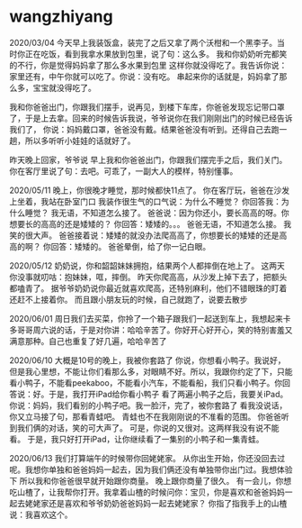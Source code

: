 # wangzhiyang



2020/03/04
今天早上我装饭盒，装完了之后又拿了两个沃柑和一个黑李子。当时你正在吃饭，看到我拿水果放到包里，说了句：这么多。 我和你奶奶听完都笑的不行，你是觉得妈妈拿了那么多水果到包里
这样你就没得吃了。我告诉你说：家里还有，中午你就可以吃了。你说：没有吃。 串起来你的话就是，妈妈拿了那么多，宝宝就没得吃了。

我和你爸爸出门，你跟我们摆手，说再见，到楼下车库，你爸爸发现忘记带口罩了，于是上去拿。回来的时候告诉我说，爷爷说你在我们刚刚出门的时候已经告诉我们了，
你说：妈妈戴口罩，爸爸没有戴。结果爸爸没有听到。还得自己去跑一趟，所以多听听小娃娃的话就好了。

昨天晚上回家，爷爷说 早上我和你爸爸出门，你跟我们摆完手之后，我们关门。你在客厅里说了句：去吧。可乖了，一副大人的模样，特别懂事。


2020/05/11
晚上，你很晚才睡觉，那时候都快11点了。
你在客厅玩，爸爸在沙发上坐着，我站在卧室门口
我装作很生气的口气说：为什么不睡觉？ 
你回答我：为什么睡觉？
我无语，不知道怎么接了。
爸爸说：因为你还小，要长高高的呀。你想要长的高高的还是矮矮的？
你回答：矮矮的。。。
爸爸无语，不知道怎么接。 我笑的很大声。
爸爸接着说：矮矮的就没办法爬高高了，你想要长的矮矮的还是高高的啊？
你回答：矮矮的。
爸爸晕倒，给了你一记白眼。


2020/05/12
奶奶说，你和韶韶妹妹拥抱，结果两个人都摔倒在地上了。
这两天你没事就叨咕：抱妹妹，哐，摔倒。
昨天你爬高高，从沙发上掉下去了，把额头都嗑青了。
据爷爷奶奶说你最近就喜欢爬高，还特别麻利，他们不错眼珠的盯着还赶不上接着你。
而且跟小朋友玩的时候，自己就跑了，说要去散步



2020/06/01
周日我们去买菜，你拎了一个箱子跟我们一起送到车上，我想起来卡多哥哥周六说的话，于是对你讲：哈哈辛苦了。你好开心好开心，笑的特别害羞又满意那种。自己也重复了好几遍，哈哈辛苦了

2020/06/10
大概是10号的晚上，我被你套路了
你说，你想看小鸭子。我说好，但是我心里想，不能让你们看那么多，对眼睛不好。所以，我跟你约定了下，只能看小鸭子，不能看peekaboo，不能看小汽车，不能看船，我们只看小鸭子。你回答说：好。于是，我打开iPad给你看小鸭子
看了两遍小鸭子之后，我要关iPad。
你说：妈妈，我们看别的小鸭子吧。我一脸汗，完了，被你套路了
看我没说话，你又立马接了句，那看青蛙吧。
青蛙也不在我刚刚说的不准看的范围。
你爸爸听到我们俩的对话，笑的可大声了。
可是，你说的又很对。这两样我没有说不能看。
于是，我只好打开iPad，让你继续看了一集别的小鸭子和一集青蛙。


2020/06/13
我们打算端午的时候带你回姥姥家。
从你出生开始，你还没回去过呢。我想你单独和爸爸妈妈一起去，因为我们俩还没有单独带你出门过。我想体验下
所以我和你爸爸很早就开始跟你商量。
晚上跟你商量了很久。
有一会儿，你想吃山楂了，让我帮你打开。我拿着山楂的时候问你：宝贝，你是喜欢和爸爸妈妈一起去姥姥家还是喜欢和爷爷奶奶爸爸妈妈一起去姥姥家？
你指了指我手上的山楂说：我喜欢这个。


